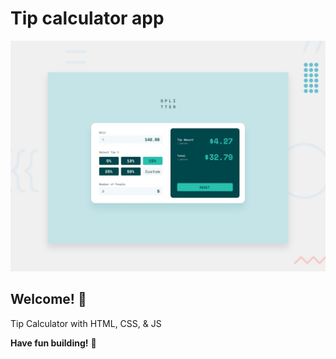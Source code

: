 # Tip calculator app

![Design preview for the Tip calculator app coding challenge](./design/desktop-preview.jpg)

## Welcome! 👋

Tip Calculator with HTML, CSS, & JS

**Have fun building!** 🚀
